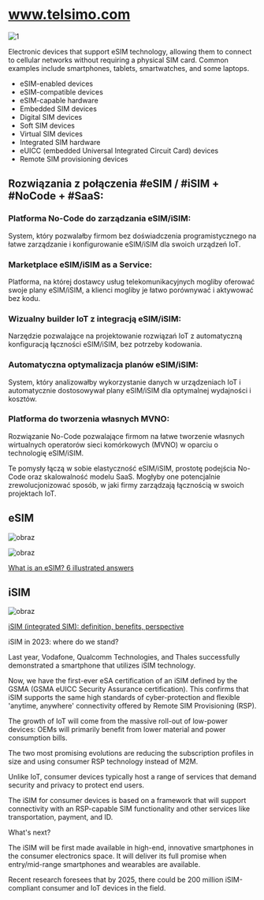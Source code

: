 # www.telsimo.com

![1](https://github.com/user-attachments/assets/b05fe2a4-3ab0-4193-9e53-171153bd87d2)

Electronic devices that support eSIM technology, allowing them to connect to cellular networks without requiring a physical SIM card. Common examples include smartphones, tablets, smartwatches, and some laptops.

- eSIM-enabled devices
- eSIM-compatible devices
- eSIM-capable hardware
- Embedded SIM devices
- Digital SIM devices
- Soft SIM devices
- Virtual SIM devices
- Integrated SIM hardware
- eUICC (embedded Universal Integrated Circuit Card) devices
- Remote SIM provisioning devices





## Rozwiązania z połączenia #eSIM / #iSIM + #NoCode + #SaaS:

### Platforma No-Code do zarządzania eSIM/iSIM:
System, który pozwalałby firmom bez doświadczenia programistycznego na łatwe zarządzanie i konfigurowanie eSIM/iSIM dla swoich urządzeń IoT.

### Marketplace eSIM/iSIM as a Service:
Platforma, na której dostawcy usług telekomunikacyjnych mogliby oferować swoje plany eSIM/iSIM, a klienci mogliby je łatwo porównywać i aktywować bez kodu.

### Wizualny builder IoT z integracją eSIM/iSIM:
Narzędzie pozwalające na projektowanie rozwiązań IoT z automatyczną konfiguracją łączności eSIM/iSIM, bez potrzeby kodowania.

### Automatyczna optymalizacja planów eSIM/iSIM:
System, który analizowałby wykorzystanie danych w urządzeniach IoT i automatycznie dostosowywał plany eSIM/iSIM dla optymalnej wydajności i kosztów.

### Platforma do tworzenia własnych MVNO:
Rozwiązanie No-Code pozwalające firmom na łatwe tworzenie własnych wirtualnych operatorów sieci komórkowych (MVNO) w oparciu o technologię eSIM/iSIM.

Te pomysły łączą w sobie elastyczność eSIM/iSIM, prostotę podejścia No-Code oraz skalowalność modelu SaaS. Mogłyby one potencjalnie zrewolucjonizować sposób, w jaki firmy zarządzają łącznością w swoich projektach IoT.

## eSIM

![obraz](https://github.com/user-attachments/assets/655ac830-4f03-4128-b04c-01205137609a)




![obraz](https://github.com/user-attachments/assets/b7b2f296-0ebe-44c9-ab78-b663970c4d90)


[What is an eSIM? 6 illustrated answers ](https://www.thalesgroup.com/en/markets/digital-identity-and-security/mobile/connectivity/esim/what-is-an-esim)


## iSIM

![obraz](https://github.com/user-attachments/assets/272877dd-ae5f-4f20-8c16-ff2e999d627f)


[iSIM (integrated SIM): definition, benefits, perspective](https://www.thalesgroup.com/en/markets/digital-identity-and-security/mobile/connectivity/isim)


iSIM in 2023: where do we stand?

Last year, Vodafone, Qualcomm Technologies, and Thales successfully demonstrated a smartphone that utilizes iSIM technology. 

Now, we have the first-ever eSA certification of an iSIM defined by the GSMA (GSMA eUICC Security Assurance certification). This confirms that iSIM supports the same high standards of cyber-protection and flexible 'anytime, anywhere' connectivity offered by Remote SIM Provisioning (RSP).

The growth of IoT will come from the massive roll-out of low-power devices: OEMs will primarily benefit from lower material and power consumption bills.

The two most promising evolutions are reducing the subscription profiles in size and using consumer RSP technology instead of M2M.

Unlike IoT, consumer devices typically host a range of services that demand security and privacy to protect end users.

The iSIM for consumer devices is based on a framework that will support connectivity with an RSP-capable SIM functionality and other services like transportation, payment, and ID.

What's next?

The iSIM will be first made available in high-end, innovative smartphones in the consumer electronics space. It will deliver its full promise when entry/mid-range smartphones and wearables are available.

Recent research foresees that by 2025, there could be 200 million iSIM-compliant consumer and IoT devices in the field.

